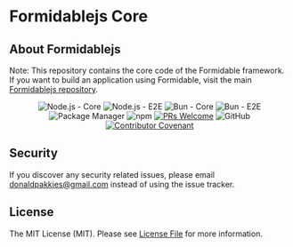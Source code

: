 # Formidablejs Core

## About Formidablejs
Note: This repository contains the core code of the Formidable framework. If you want to build an application using Formidable, visit the main [Formidablejs repository](https://github.com/formidablejs/formidablejs-typescript).

<center>
<p align="center">

  ![Node.js - Core](https://github.com/formidablejs/framework/actions/workflows/nodejs-core-test.yml/badge.svg)
  ![Node.js - E2E](https://github.com/formidablejs/framework/actions/workflows/nodejs-e2e-test.yml/badge.svg)
  ![Bun - Core](https://github.com/formidablejs/framework/actions/workflows/bun-core-test.yml/badge.svg)
  ![Bun - E2E](https://github.com/formidablejs/framework/actions/workflows/bun-e2e-test.yml/badge.svg)
  ![Package Manager](https://github.com/formidablejs/framework/actions/workflows/package-test.yml/badge.svg)
  ![npm](https://img.shields.io/npm/v/@formidablejs/framework)
  [![PRs Welcome](https://img.shields.io/badge/PRs-welcome-brightgreen.svg)](https://makeapullrequest.com)
  ![GitHub](https://img.shields.io/github/license/formidablejs/framework)
  [![Contributor Covenant](https://img.shields.io/badge/Contributor%20Covenant-2.1-4baaaa.svg)](code_of_conduct.md)

</p>
</center>

Security
-------

If you discover any security related issues, please email donaldpakkies@gmail.com instead of using the issue tracker.

License
-------

The MIT License (MIT). Please see [License File](LICENSE) for more information.
